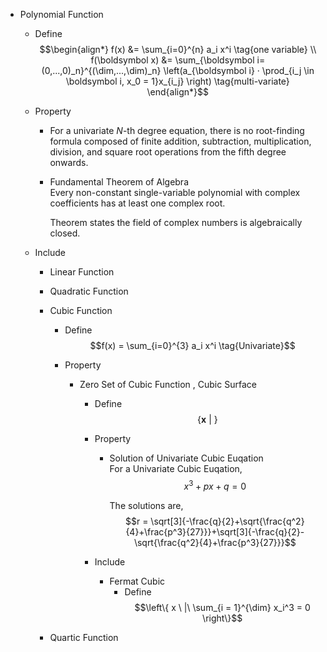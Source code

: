 * Polynomial Function
  - Define
    $$\begin{align*}
      f(x) &= \sum_{i=0}^{n} a_i x^i  \tag{one variable}  \\
      f(\boldsymbol x) &= \sum_{\boldsymbol i=(0,...,0)_n}^{(\dim,...,\dim)_n} \left(a_{\boldsymbol i} · \prod_{i_j \in \boldsymbol i, x_0 = 1}x_{i_j} \right)  \tag{multi-variate}  
    \end{align*}$$

  - Property
    - For a univariate $N$-th degree equation, there is no root-finding formula composed of finite addition, subtraction, multiplication, division, and square root operations from the fifth degree onwards.

    * Fundamental Theorem of Algebra  
      Every non-constant single-variable polynomial with complex coefficients has at least one complex root. 
      
      Theorem states the field of complex numbers is algebraically closed.

  - Include
    * Linear Function  
    * Quadratic Function
    * Cubic Function
      - Define  
        $$f(x) = \sum_{i=0}^{3} a_i x^i  \tag{Univariate}$$
        
      - Property
        * Zero Set of Cubic Function , Cubic Surface   
          - Define
            $$\left\{\boldsymbol x \ |\  \right\}$$
          - Property
            - Solution of Univariate Cubic Euqation  
              For a Univariate Cubic Euqation,
              $$x^3 + px + q = 0$$

              The solutions are,
              $$r = \sqrt[3]{-\frac{q}{2}+\sqrt{\frac{q^2}{4}+\frac{p^3}{27}}}+\sqrt[3]{-\frac{q}{2}-\sqrt{\frac{q^2}{4}+\frac{p^3}{27}}}$$

          - Include
            * Fermat Cubic
              - Define
                $$\left\{ x \ |\ \sum_{i = 1}^{\dim} x_i^3 = 0 \right\}$$   

    * Quartic Function
     
